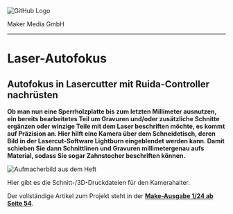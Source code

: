 ![GitHub Logo](http://www.heise.de/make/icons/make_logo.png)

Maker Media GmbH

***

# Laser-Autofokus

## Autofokus in Lasercutter mit Ruida-Controller nachrüsten

**Ob man nun eine Sperrholzplatte bis zum letzten Millimeter ausnutzen, ein bereits bearbeitetes Teil um Gravuren und/oder zusätzliche Schnitte ergänzen oder winzige Teile mit dem Laser beschriften möchte, es kommt auf Präzision an. Hier hilft eine Kamera über dem Schneidetisch, deren Bild in der Lasercut-Software Lightburn eingeblendet werden kann. Damit schieben Sie dann Schnittlinen und Gravuren millimetergenau aufs Material, sodass Sie sogar Zahnstocher beschriften können.**

![Aufmacherbild aus dem Heft](./Aufmacher.JPG)

Hier gibt es die Schnitt-/3D-Druckdateien für den Kamerahalter.

Der vollständige Artikel zum Projekt steht in der **[Make-Ausgabe 1/24 ab Seite 54](https://www.heise.de/select/make/2024/1/2326909565517009394)**.

